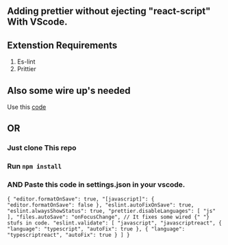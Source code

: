 ## Adding prettier without ejecting "react-script" With VScode.

## Extenstion Requirements

1. Es-lint
2. Prittier

## Also some wire up's needed 

Use this [code](https://gist.github.com/sathish-spidie/999118ba64e0b4e5ba36bd35630264c0)

## OR

### Just clone This repo 

### Run `npm install`

### AND Paste this code in settings.json in your vscode.

`{
  "editor.formatOnSave": true,
  "[javascript]": {
    "editor.formatOnSave": false
  },
  "eslint.autoFixOnSave": true,
  "eslint.alwaysShowStatus": true,
  "prettier.disableLanguages": [
    "js"
  ],
  "files.autoSave": "onFocusChange",
  // It fixes some wired {" "} stufs in code.
  "eslint.validate": [
    "javascript",
    "javascriptreact",
    { "language": "typescript", "autoFix": true },
    { "language": "typescriptreact", "autoFix": true }
  ]
}`








